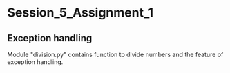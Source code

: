 # Session_5_Assignment_1
Exception handling
------------------

Module "division.py" contains function to divide numbers and the feature of exception handling.
